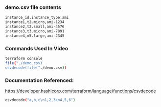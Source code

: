 
### demo.csv file contents
```sh
instance_id,instance_type,ami
instance1,t2.micro,ami-1234
instance2,t2.small,ami-4576
instance3,t3.micro,ami-7891
instance4,m5.large,ami-2345
```

### Commands Used In Video

```sh
terraform console
file("./demo.csv)
csvdecode(file("./demo.csv))
```

### Documentation Referenced:

https://developer.hashicorp.com/terraform/language/functions/csvdecode

```sh
csvdecode("a,b,c\n1,2,3\n4,5,6")
```